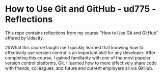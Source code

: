 # How to Use Git and GitHub - ud775 -Reflections
This repo contains reflections from my course "How to Use Git and GitHub" offered by Udacity.

##What this course taught me
I quickly learned that knowing how to effectively use version control is an important skill for any developer.
After completing this course, I gained familiarity with one of the most popular version
control platforms, Git. I learned how to more effectively share code with friends, 
colleagues, and future and current employers all via GitHub.
